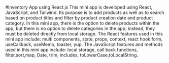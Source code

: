 #Inventory App using  React.js 
This mini app is developed using React, JavaScript, and Tailwind. Its purpose is to add products as well as to search based on product titles and filter by product creation date and product category.
In this mini app, there is the option to delete products within the app, but there is no option to delete categories in the app; instead, they must be deleted directly from local storage.
The React features used in this mini app include: multi components, state, props, context, react hook form, useCallback, useMemo, toaster, yup.
The JavaScript features and methods used in this mini app include: local storage, call back functions, filter,sort,map, Date, trim, includes, toLowerCase,toLocalString.  
